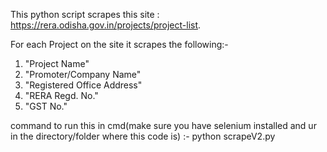 This python script scrapes this site : https://rera.odisha.gov.in/projects/project-list.

For each Project on the site it scrapes the following:-
1. "Project Name"
2. "Promoter/Company Name"
3. "Registered Office Address"
4. "RERA Regd. No."
5. "GST No."

command to run this in cmd(make sure you have selenium installed and ur in the directory/folder where this code is) :- python scrapeV2.py
